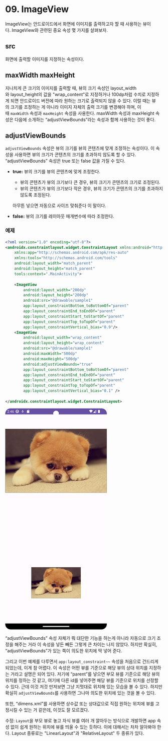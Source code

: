 # 09. ImageView

ImageView는 안드로이드에서 화면에 이미지를 출력하고자 할 때 사용하는 뷰이다. ImageView와 관련된 중요 속성 몇 가지를 살펴보자.

## src

화면에 출력할 이미지를 지정하는 속성이다.

## **maxWidth maxHeight**

지나치게 큰 크기의 이미지를 출력할 때, 뷰의 크기 속성인 layout_width와 layout_height의 값을 "wrap_content"로 지정하거나 100dp처럼 수치로 지정하게 되면 안드로이드 버전에 따라 원하는 크기로 출력되지 않을 수 있다. 이럴 때는 뷰의 크기를 조정하는 게 아니라 이미지 자체의 출력 크기를 변경해야 하며, 이때 `maxWidth` 속성과 `maxHeight` 속성을 사용한다. maxWidth 속성과 maxHeight 속성은 다음에 소개하는 “adjustViewBounds”라는 속성과 함께 사용하는 것이 좋다.

## adjustViewBounds

`adjustViewBounds` 속성은 뷰의 크기를 뷰의 콘텐츠에 맞게 조정하는 속성이다. 이 속성을 사용하면 뷰의 크기가 콘텐츠의 크기를 초과하지 않도록 할 수 있다. “adjustViewBounds” 속성은 true 또는 false 값을 가질 수 있다.

- **true:** 뷰의 크기를 뷰의 콘텐츠에 맞게 조정한다.
    - 뷰의 콘텐츠가 뷰의 크기보다 큰 경우, 뷰의 크기가 콘텐츠의 크기로 조정된다.
    - 뷰의 콘텐츠가 뷰의 크기보다 작은 경우, 뷰의 크기가 콘텐츠의 크기를 초과하지 않도록 조정된다.
    
    아무튼 넣으면 자동으로 사이즈 맞춰준다 이 말이다.
    
- **false:** 뷰의 크기를 레이아웃 매개변수에 따라 조정한다.

### 예제

```xml
<?xml version="1.0" encoding="utf-8"?>
<androidx.constraintlayout.widget.ConstraintLayout xmlns:android="http://schemas.android.com/apk/res/android"
    xmlns:app="http://schemas.android.com/apk/res-auto"
    xmlns:tools="http://schemas.android.com/tools"
    android:layout_width="match_parent"
    android:layout_height="match_parent"
    tools:context=".MainActivity">

    <ImageView
        android:layout_width="200dp"
        android:layout_height="200dp"
        android:src="@drawable/sample1"
        app:layout_constraintBottom_toBottomOf="parent"
        app:layout_constraintEnd_toEndOf="parent"
        app:layout_constraintStart_toStartOf="parent"
        app:layout_constraintTop_toTopOf="parent"
        app:layout_constraintVertical_bias="0.9"/>
    <ImageView
        android:layout_width="wrap_content"
        android:layout_height="wrap_content"
        android:src="@drawable/sample1"
        android:maxWidth="500dp"
        android:maxHeight="500dp"
        android:adjustViewBounds="true"
        app:layout_constraintBottom_toBottomOf="parent"
        app:layout_constraintEnd_toEndOf="parent"
        app:layout_constraintStart_toStartOf="parent"
        app:layout_constraintTop_toTopOf="parent"
        app:layout_constraintVertical_bias="0.1" />

</androidx.constraintlayout.widget.ConstraintLayout>
```

![Untitled](09%20ImageView%20f17f3500818e468aa99b01a612ec98e5/Untitled.png)

“adjustViewBounds” 속성 자체가 뭐 대단한 기능을 하는게 아니라 자동으로 크기 조정을 해주는 거라 이 속성을 넣든 빼든 그렇게 큰 차이는 나지 않았다. 하지만 확실히, “adjustViewBounds”가 있는 쪽이 의도한 위치에 딱 넣어 준다.

그리고 이번 예제를 다루면서 `app:layout_constraint~~` 속성을 처음으로 건드리게 되었는데, 이게 참 어렵다. 이 속성은 어떤 뷰를 기준으로 해당 뷰의 상대 위치를 지정하는 거라고 설명은 되어 있다. 저기에 “parent”를 넣으면 부모 뷰를 기준으로 해당 뷰의 위치를 정하는 것 같고, 여기에 다른 id를 넣어주면 해당 뷰를 기준으로 위치를 선정할 수 있다. 근데 이것 저것 만져보면 그냥 지멋대로 위치해 있는 모습을 볼 수 있다. 하지만 확실히 `adjustViewBounds`를 사용하면 그나마 의도한 위치에 있는 것을 볼 수 있다.

또한, “dimens.xml”를 사용하면 상수값 또는 상대값으로 직접 원하는 위치에 뷰를 고정시킬 수 있는 거 같은데, 이것도 잘 모르겠다.

수정: `Layout`을 부모 뷰로 놓고 자식 뷰를 여러 개 깔아두는 방식으로 개발하면 app 속성 없이 쉽게 원하는 위치에 뷰를 띄울 수 있는 듯하다. 이에 대해서는 차차 알아봐야 한다. Layout 종류로는 "LinearLayout"과 "RelativeLayout" 두 종류가 있다.